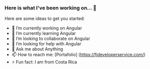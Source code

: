### Here is what I've been working on... 👋


Here are some ideas to get you started:

- 🔭 I’m currently working on Angular
- 🌱 I’m currently learning Angular
- 👯 I’m looking to collaborate on Angular
- 🤔 I’m looking for help with Angular
- 💬 Ask me about Anything
- 📫 How to reach me: [Portafolio] (https://fjdeveloperservice.com/)
- ⚡ Fun fact: I am from Costa Rica

